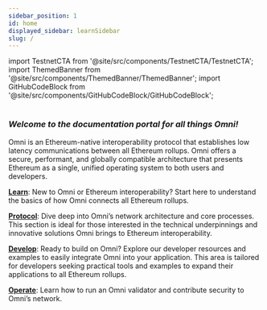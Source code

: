 ```yaml
---
sidebar_position: 1
id: home
displayed_sidebar: learnSidebar
slug: /
---
```


import TestnetCTA from '@site/src/components/TestnetCTA/TestnetCTA';
import ThemedBanner from '@site/src/components/ThemedBanner/ThemedBanner';
import GitHubCodeBlock from '@site/src/components/GitHubCodeBlock/GitHubCodeBlock';

#

<ThemedBanner
  lightSrc="/img/light-banner.png"
  darkSrc="/img/dark-banner.png"
  alt="Omni banner"
/>

#

### _Welcome to the documentation portal for all things Omni!_

<GitHubCodeBlock repoUrl="https://github.com/omni-network/omni/blob/97df20bfb1411f30b01d79411cb8b3d0f9213573/contracts/src/pkg/XApp.sol#L60-L68" />

Omni is an Ethereum-native interoperability protocol that establishes low latency communications between all Ethereum rollups. Omni offers a secure, performant, and globally compatible architecture that presents Ethereum as a single, unified operating system to both users and developers.

[**Learn**](./learn/introduction/introduction.md): New to Omni or Ethereum interoperability? Start here to understand the basics of how Omni connects all Ethereum rollups.

[**Protocol**](./protocol/introduction/introduction.md): Dive deep into Omni’s network architecture and core processes. This section is ideal for those interested in the technical underpinnings and innovative solutions Omni brings to Ethereum interoperability.

[**Develop**](./develop/contracts.md): Ready to build on Omni? Explore our developer resources and examples to easily integrate Omni into your application. This area is tailored for developers seeking practical tools and examples to expand their applications to all Ethereum rollups.

[**Operate**](./operate/introduction/introduction.md): Learn how to run an Omni validator and contribute security to Omni’s network.

<TestnetCTA />

